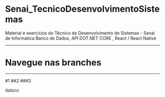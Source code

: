 # Senai_TecnicoDesenvolvimentoSistemas
Material e exercícios do Técnico de Desenvolvimento de Sistemas - Senai de Informática
Banco de Dados, API DOT.NET CORE , React / React Native 
- - - 
# Navegue nas branches
- - - 


#1
##2
###3

_italoco_
